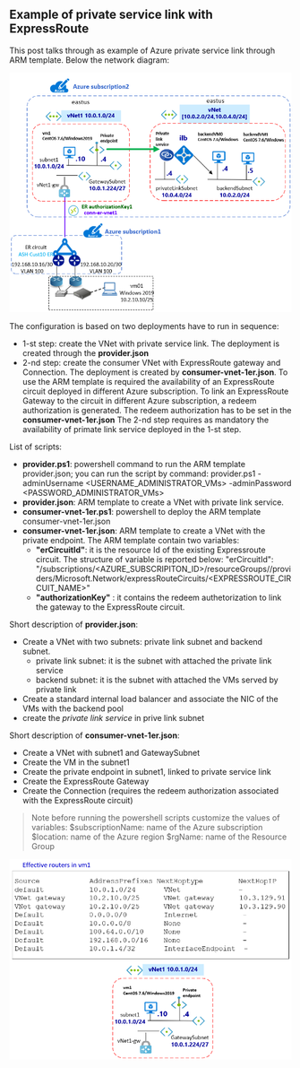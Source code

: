 <properties
pageTitle= 'private service link'
description= "private service link"
documentationcenter: na
services=""
documentationCenter="na"
authors="fabferri"
manager=""
editor=""/>

<tags
   ms.service="configuration-Example-Azure"
   ms.devlang="na"
   ms.topic="article"
   ms.tgt_pltfrm="na"
   ms.workload="na"
   ms.date="16/10/2019"
   ms.author="fabferri" />

## Example of private service link with ExpressRoute
This post talks through as example of Azure private service link through ARM template.
Below the network diagram:

[![1]][1]


The configuration is based on two deployments have to run in sequence:
* 1-st step: create the VNet with private service link. The deployment is created through the **provider.json**
* 2-nd step: create the consumer VNet with ExpressRoute gateway and Connection. The deployment is created by **consumer-vnet-1er.json**. To use the ARM template is required the availability of an ExpressRoute circuit deployed in different Azure subscription.
To link an ExpressRoute Gateway to the circuit in different Azure subscription, a redeem authorization is generated. The redeem authorization has to be set in the **consumer-vnet-1er.json**
The 2-nd step requires as mandatory the availability of primate link service deployed in the 1-st step.


List of scripts:
* **provider.ps1**: powershell command to run the ARM template provider.json; you can run the script by command:
  provider.ps1 -adminUsername <USERNAME_ADMINISTRATOR_VMs> -adminPassword <PASSWORD_ADMINISTRATOR_VMs> 
* **provider.json**: ARM template to create a VNet with private link service.
* **consumer-vnet-1er.ps1**: powershell to deploy the ARM template consumer-vnet-1er.json
* **consumer-vnet-1er.json**: ARM template to create a VNet with the private endpoint. The ARM template contain two variables:    
   - **"erCircuitId"**: it is the resource Id of the existing Expressroute circuit. The structure of variable is reported below:
"erCircuitId": "/subscriptions/<AZURE_SUBSCRIPITON_ID>/resourceGroups/<RESOURCE-GROUP>/providers/Microsoft.Network/expressRouteCircuits/<EXPRESSROUTE_CIRCUIT_NAME>"
   - **"authorizationKey"** : it contains the redeem authetorization to link the gateway to the ExpressRoute circuit.

Short description of  **provider.json**:
* Create a VNet with two subnets: private link subnet and backend subnet.  
   - private link subnet: it is the subnet with attached the private link service
   - backend subnet: it is the subnet with attached the VMs served by private link
* Create a standard internal load balancer and associate the NIC of the VMs with the backend pool
* create the *private link service* in prive link subnet

Short description of  **consumer-vnet-1er.json**:
* Create a VNet with subnet1 and GatewaySubnet
* Create the VM in the subnet1
* Create the private endpoint in subnet1, linked to private service link
* Create the ExpressRoute Gateway
* Create the Connection (requires the redeem authorization associated with the ExpressRoute circuit)


> Note
> before running the powershell scripts customize the values of variables:
>   $subscriptionName: name of the Azure subscription
>   $location: name of the Azure region
>   $rgName: name of the Resource Group

[![2]][2]

<!--Image References-->

[1]: ./media/network-diagram.png "network overview"
[2]: ./media/effective-routes.png "effective routes vm1"
<!--Link References-->

